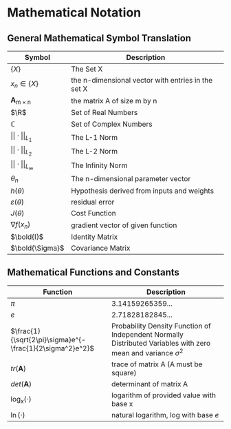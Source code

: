 # Mathematical Notation
## General Mathematical Symbol Translation

|Symbol | Description |
|-------|-------------|
|$\{X\}$  | The Set X |
|$x_n \in\{X\}$ | the n-dimensional vector with entries in the set X|
|$\textbf{A}_{\text{m} \times \text{n}}$ | the matrix A of size m by n|
|$\R$ | Set of Real Numbers|
|$\mathbb{C}$ | Set of Complex Numbers|
|$\|\|\cdot\|\|_{L_1}$ | The L-1 Norm |
|$\|\|\cdot\|\|_{L_2}$ | The L-2 Norm |
|$\|\|\cdot\|\|_{L_\infty}$ | The Infinity Norm |
|$\theta_n$ | The n-dimensional parameter vector |
| $h(\theta)$ | Hypothesis derived from inputs and weights |
| $\varepsilon(\theta)$ | residual error |
| $J(\theta)$ | Cost Function |
| $\nabla f(x_n)$ | gradient vector of given function |
| $\bold{I}$ | Identity Matrix |
| $\bold{\Sigma}$ | Covariance Matrix |




## Mathematical Functions and Constants
|Function | Description |
|---------|-------------|
| $\pi$ | 3.14159265359... |
| $e$ | 2.71828182845... |
| $\frac{1}{\sqrt{2\pi}\sigma}e^{-\frac{1}{2\sigma^2}e^2}$ | Probability Density Function of Independent Normally Distributed Variables with zero mean and variance $\sigma^2$ |
| $tr(\textbf{A})$ | trace of matrix A (A must be square) |
| $det(\textbf{A})$ | determinant of matrix A |
| $\log_x{(\cdot)}$ | logarithm of provided value with base x|
| $\ln{(\cdot)}$ | natural logarithm, log with base $e$ |
